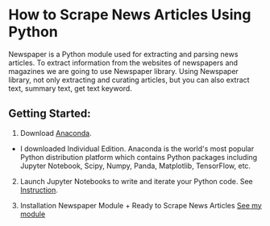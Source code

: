 # How to Scrape News Articles Using Python
Newspaper is a Python module used for extracting and parsing news articles. To extract information from the websites of newspapers and magazines we are going to use Newspaper library.
Using Newspaper library, not only extracting and curating articles, but you can also extract text, summary text, get text keyword.

## Getting Started:
1. Download [Anaconda](https://docs.anaconda.com/anaconda/user-guide/tasks/install-packages/). 
* I downloaded Individual Edition. Anaconda is the world's most popular Python distribution platform which contains Python packages including Jupyter Notebook, Scipy, Numpy, Panda, Matplotlib, TensorFlow, etc. 

2. Launch Jupyter Notebooks to write and iterate your Python code. See [Instruction](https://www.codecademy.com/articles/how-to-use-jupyter-notebooks/).

3. Installation Newspaper Module + Ready to Scrape News Articles
[See my module](https://github.com/Conniekoh/Web-Scrapping/blob/master/codility/How%20to%20Scrap%20News%20Article.ipynb)


